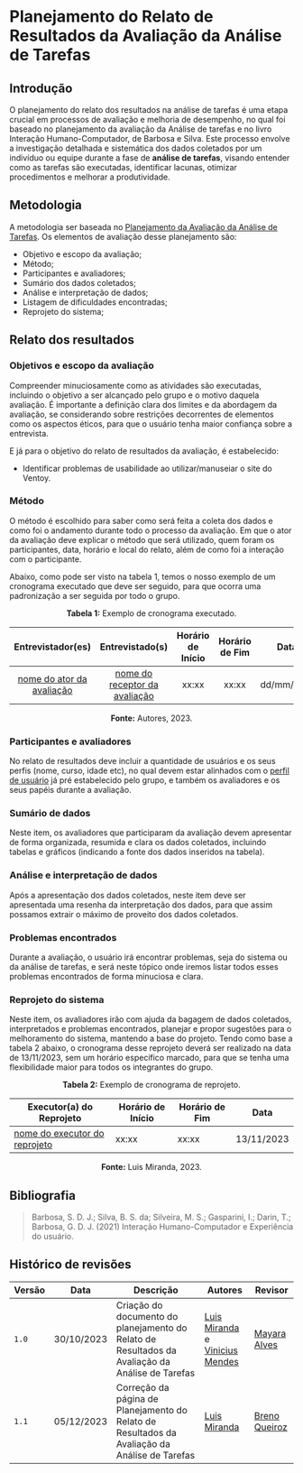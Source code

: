 # Planejamento do Relato de Resultados da Avaliação da Análise de Tarefas

## Introdução
O planejamento do relato dos resultados na análise de tarefas é uma etapa crucial em processos de avaliação e melhoria de desempenho, no qual foi baseado no planejamento da avaliação da Análise de tarefas e no livro Interação Humano-Computador, de Barbosa e Silva. Este processo envolve a investigação detalhada e sistemática dos dados coletados por um indivíduo ou equipe durante a fase de **análise de tarefas**, visando entender como as tarefas são executadas, identificar lacunas, otimizar procedimentos e melhorar a produtividade.

## Metodologia
A metodologia ser baseada no [Planejamento da Avaliação da Análise de Tarefas](https://interacao-humano-computador.github.io/2023.2-Ventoy/DAD/nivel1/AnaliseTarefas/planejamento/). Os elementos de avaliação desse planejamento são:

- Objetivo e escopo da avaliação;
- Método;
- Participantes e avaliadores;
- Sumário dos dados coletados;
- Análise e interpretação de dados;
- Listagem de dificuldades encontradas;
- Reprojeto do sistema;

## Relato dos resultados

### Objetivos e escopo da avaliação
Compreender minuciosamente como as atividades são executadas, incluindo o objetivo a ser alcançado pelo grupo e o motivo daquela avaliação. É importante a definição clara dos limites e da abordagem da avaliação, se considerando sobre restrições decorrentes de elementos como os aspectos éticos, para que o usuário tenha maior confiança sobre a entrevista.

E já para o objetivo do relato de resultados da avaliação, é estabelecido:

- Identificar problemas de usabilidade ao utilizar/manuseiar o site do Ventoy.  

### Método
O método é escolhido para saber como será feita a coleta dos dados e como foi o andamento durante todo o processo da avaliação. Em que o ator da avaliação deve explicar o método que será utilizado, quem foram os participantes, data, horário e local do relato, além de como foi a interação com o participante.

Abaixo, como pode ser visto na tabela 1, temos o nosso exemplo de um cronograma executado que deve ser seguido, para que ocorra uma padronização a ser seguida por todo o grupo. 

<center>

<b>Tabela 1:</b> Exemplo de cronograma executado.

| Entrevistador(es) | Entrevistado(s) | Horário de Início | Horário de Fim |    Data    |    Local     |
| :----------------: | :-------------: | :---------------: | :------------: | :--------: | :----------: |
| [nome do ator da avaliação]()  |  [nome do receptor da avaliação]() | xx:xx | xx:xx | dd/mm/aaaa | xxxxx |

<p><b>Fonte:</b> Autores, 2023.</p>

</center>

### Participantes e avaliadores
No relato de resultados deve incluir a quantidade de usuários e os seus perfis (nome, curso, idade etc), no qual devem estar alinhados com o [perfil de usuário](https://interacao-humano-computador.github.io/2023.2-Ventoy/elicitacao/PerfilUsuario/) já pré estabelecido pelo grupo, e também os avaliadores e os seus papéis durante a avaliação.

### Sumário de dados
Neste item, os avaliadores que participaram da avaliação devem apresentar de forma organizada, resumida e clara os dados coletados, incluindo tabelas e gráficos (indicando a fonte dos dados inseridos na tabela).

### Análise e interpretação de dados
Após a apresentação dos dados coletados, neste item deve ser apresentada uma resenha da interpretação dos dados, para que assim possamos extrair o máximo de proveito dos dados coletados.

### Problemas encontrados
Durante a avaliação, o usuário irá encontrar problemas, seja do sistema ou da análise de tarefas, e será neste tópico onde iremos listar todos esses problemas encontrados de forma minuciosa e clara.

### Reprojeto do sistema
Neste item, os avaliadores irão com ajuda da bagagem de dados coletados, interpretados e problemas encontrados, planejar e propor sugestões para o melhoramento do sistema, mantendo a base do projeto. Tendo como base a tabela 2 abaixo, o cronograma desse reprojeto deverá ser realizado na data de 13/11/2023, sem um horário específico marcado, para que se tenha uma flexibilidade maior para todos os integrantes do grupo.

<center>

**Tabela 2:** Exemplo de cronograma de reprojeto.

| Executor(a) do Reprojeto | Horário de Início | Horário de Fim | Data |
| ------------------------ | ----------------- | -------------- | ---- |
| [nome do executor do reprojeto]()  | xx:xx | xx:xx | 13/11/2023 |

**Fonte:** Luis Miranda, 2023.

</center>

## Bibliografia

> Barbosa, S. D. J.; Silva, B. S. da; Silveira, M. S.; Gasparini, I.; Darin, T.; Barbosa, G. D. J. (2021) Interação Humano-Computador e Experiência do usuário.

## Histórico de revisões

| Versão | Data | Descrição | Autores | Revisor |
|-----------|--------|---------------|------------|------------|
| `1.0` | 30/10/2023 | Criação do documento do planejamento do Relato de Resultados da Avaliação da Análise de Tarefas | [Luis Miranda](https://github.com/LuisMiranda10) e [Vinicius Mendes](https://github.com/yabamiah)| [Mayara Alves](https://github.com/Mayara-tech)  |
| `1.1` | 05/12/2023 | Correção da página de Planejamento do Relato de Resultados da Avaliação da Análise de Tarefas | [Luis Miranda](https://github.com/LuisMiranda10)| [Breno Queiroz](https://github.com)|

